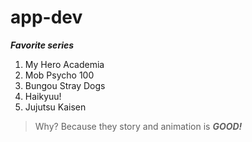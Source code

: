 # app-dev
***Favorite series***
1. My Hero Academia
2. Mob Psycho 100
3. Bungou Stray Dogs
4. Haikyuu!
5. Jujutsu Kaisen
> Why? Because they story and animation is ***GOOD!***
